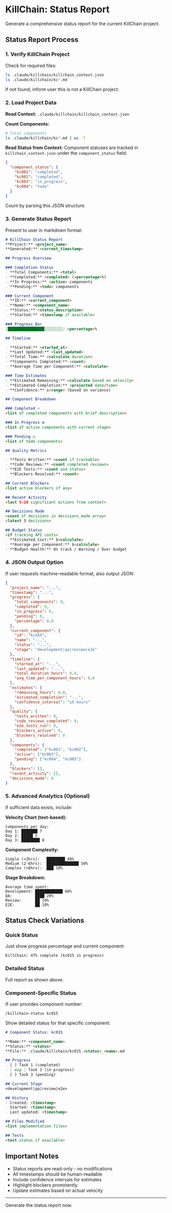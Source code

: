 # KillChain: Status Report

Generate a comprehensive status report for the current KillChain project.

## Status Report Process

### 1. Verify KillChain Project

Check for required files:
```bash
ls .claude/killchain/killchain_context.json
ls .claude/killchain/kc*.md
```

If not found, inform user this is not a KillChain project.

### 2. Load Project Data

**Read Context:**
`.claude/killchain/killchain_context.json`

**Count Components:**
```bash
# Total components
ls .claude/killchain/kc*.md | wc -l
```

**Read Status from Context:**
Component statuses are tracked in `killchain_context.json` under the `component_status` field:
```json
{
  "component_status": {
    "kc001": "completed",
    "kc002": "completed",
    "kc003": "in_progress",
    "kc004": "todo"
  }
}
```

Count by parsing this JSON structure.

### 3. Generate Status Report

Present to user in markdown format:

```markdown
# KillChain Status Report
**Project:** <project_name>
**Generated:** <current_timestamp>

## Progress Overview

### Completion Status
- **Total Components:** <total>
- **Completed:** <completed> (<percentage>%)
- **In Progress:** <active> components
- **Pending:** <todo> components

### Current Component
- **ID:** <current_component>
- **Name:** <component_name>
- **Status:** <status_description>
- **Started:** <timestamp if available>

### Progress Bar
[████████████████░░░░░░░░] <percentage>%

## Timeline

- **Started:** <started_at>
- **Last Updated:** <last_updated>
- **Total Time:** <calculate duration>
- **Components Completed:** <count>
- **Average Time per Component:** <calculate>

### Time Estimates
- **Estimated Remaining:** <calculate based on velocity>
- **Estimated Completion:** <projected date/time>
- **Confidence:** ±<range> (based on variance)

## Component Breakdown

### Completed ✓
<list of completed components with brief description>

### In Progress ⚙
<list of active components with current stage>

### Pending ○
<list of todo components>

## Quality Metrics

- **Tests Written:** <count if trackable>
- **Code Reviews:** <count completed reviews>
- **E2E Tests:** <count and status>
- **Blockers Resolved:** <count>

## Current Blockers
<list active blockers if any>

## Recent Activity
<last 5-10 significant actions from context>

## Decisions Made
<count of decisions in decisions_made array>
<latest 3 decisions>

## Budget Status
<if tracking API costs>
- **Estimated Cost:** $<calculate>
- **Average per Component:** $<calculate>
- **Budget Health:** On track / Warning / Over budget
```

### 4. JSON Output Option

If user requests machine-readable format, also output JSON:

```json
{
  "project_name": "...",
  "timestamp": "...",
  "progress": {
    "total_components": 0,
    "completed": 0,
    "in_progress": 0,
    "pending": 0,
    "percentage": 0.0
  },
  "current_component": {
    "id": "kcXXX",
    "name": "...",
    "status": "...",
    "stage": "development|qa|review|e2e"
  },
  "timeline": {
    "started_at": "...",
    "last_updated": "...",
    "total_duration_hours": 0.0,
    "avg_time_per_component_hours": 0.0
  },
  "estimates": {
    "remaining_hours": 0.0,
    "estimated_completion": "...",
    "confidence_interval": "±X hours"
  },
  "quality": {
    "tests_written": 0,
    "code_reviews_completed": 0,
    "e2e_tests_run": 0,
    "blockers_active": 0,
    "blockers_resolved": 0
  },
  "components": {
    "completed": ["kc001", "kc002"],
    "active": ["kc003"],
    "pending": ["kc004", "kc005"]
  },
  "blockers": [],
  "recent_activity": [],
  "decisions_made": 0
}
```

### 5. Advanced Analytics (Optional)

If sufficient data exists, include:

**Velocity Chart (text-based):**
```
Components per day:
Day 1: ███████ 7
Day 2: █████ 5
Day 3: ████████ 8
```

**Component Complexity:**
```
Simple (<2hrs):   ████████ 40%
Medium (2-6hrs):  ██████████████ 50%
Complex (>6hrs):  ███ 10%
```

**Stage Breakdown:**
```
Average time spent:
Development: ████████████ 60%
QA:          ████ 20%
Review:      ██ 10%
E2E:         ██ 10%
```

## Status Check Variations

### Quick Status
Just show progress percentage and current component:
```
KillChain: 47% complete (kc015 in progress)
```

### Detailed Status
Full report as shown above.

### Component-Specific Status
If user provides component number:
```
/killchain-status kc015
```

Show detailed status for that specific component:
```markdown
# Component Status: kc015

**Name:** <component_name>
**Status:** <status>
**File:** .claude/killchain/kc015_<status>_<name>.md

## Progress
- [ ] Task 1 (completed)
- [ wip ] Task 2 (in progress)
- [ ] Task 3 (pending)

## Current Stage
<development|qa|review|e2e>

## History
- Created: <timestamp>
- Started: <timestamp>
- Last updated: <timestamp>

## Files Modified
<list implementation files>

## Tests
<test status if available>
```

## Important Notes

- Status reports are read-only - no modifications
- All timestamps should be human-readable
- Include confidence intervals for estimates
- Highlight blockers prominently
- Update estimates based on actual velocity

---

Generate the status report now.
